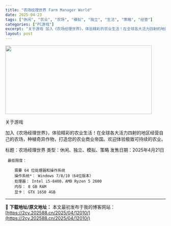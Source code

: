 ```yaml
---
title: "农场经理世界 Farm Manager World"
date: 2025-04-23
tags: ["休闲", "农业", "农场", "模拟", "独立", "生活", "策略", "经营"]
categories: ["PC游戏"]
excerpt: "关于游戏 加入《农场经理世界》，体验精彩的农业生活！在全球各大活力四射的地区经营自己的农场，种植奇异作物，打造您的农业商业帝国。欢迎体验极致可持续的农业。 标题：农场经理世界 类型：休闲、独立、模拟、策略 发售日期：2025年4月21日 最低限度： 需要 64 位处理器和操作系统 操作系统*： Wi&hellip;"
layout: post
---
```


<img class="aligncenter size-full wp-image-11997" src="https://2cy.202588.cn/wp-content/uploads/2025/04/2025042312553227.webp" alt="" width="460" height="215" />

关于游戏

加入《农场经理世界》，体验精彩的农业生活！在全球各大活力四射的地区经营自己的农场，种植奇异作物，打造您的农业商业帝国。欢迎体验极致可持续的农业。

标题：农场经理世界
类型：休闲、独立、模拟、策略
发售日期：2025年4月21日 

     最低限度：

        需要 64 位处理器和操作系统
        操作系统*： Windows 7/8/10（64位版本）
        处理器： Intel i5-8400，AMD Ryzen 5 2600
        内存： 8 GB RAM
        显卡： GTX 1650 4GB


---
📖 **下载地址/原文地址：** 本文最初发布于我的博客网站：[https://2cy.202588.cn/2025/04/12010/](https://2cy.202588.cn/2025/04/12010/)
